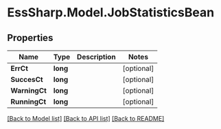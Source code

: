 # EssSharp.Model.JobStatisticsBean

## Properties

Name | Type | Description | Notes
------------ | ------------- | ------------- | -------------
**ErrCt** | **long** |  | [optional] 
**SuccesCt** | **long** |  | [optional] 
**WarningCt** | **long** |  | [optional] 
**RunningCt** | **long** |  | [optional] 

[[Back to Model list]](../README.md#documentation-for-models) [[Back to API list]](../README.md#documentation-for-api-endpoints) [[Back to README]](../README.md)

